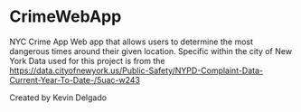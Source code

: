 # CrimeWebApp
NYC Crime App
Web app that allows users to determine the most dangerous times around their given location.
Specific within the city of New York
Data used for this project is from the https://data.cityofnewyork.us/Public-Safety/NYPD-Complaint-Data-Current-Year-To-Date-/5uac-w243

Created by Kevin Delgado
